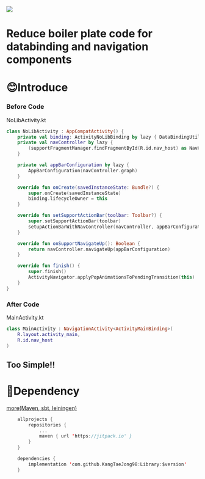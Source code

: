[![](https://jitpack.io/v/KangTaeJong98/Library.svg)](https://jitpack.io/#KangTaeJong98/Library)

# Reduce boiler plate code for databinding and navigation components

# 😊Introduce
### Before Code
NoLibActivity.kt
```kotlin
class NoLibActivity : AppCompatActivity() {
    private val binding: ActivityNoLibBinding by lazy { DataBindingUtil.setContentView(this, R.layout.activity_no_lib) }
    private val navController by lazy {
        (supportFragmentManager.findFragmentById(R.id.nav_host) as NavHostFragment).navController
    }

    private val appBarConfiguration by lazy {
        AppBarConfiguration(navController.graph)
    }

    override fun onCreate(savedInstanceState: Bundle?) {
        super.onCreate(savedInstanceState)
        binding.lifecycleOwner = this
    }

    override fun setSupportActionBar(toolbar: Toolbar?) {
        super.setSupportActionBar(toolbar)
        setupActionBarWithNavController(navController, appBarConfiguration)
    }

    override fun onSupportNavigateUp(): Boolean {
        return navController.navigateUp(appBarConfiguration)
    }

    override fun finish() {
        super.finish()
        ActivityNavigator.applyPopAnimationsToPendingTransition(this)
    }
}
```

### After Code
MainActivity.kt
```kotlin
class MainActivity : NavigationActivity<ActivityMainBinding>(
    R.layout.activity_main,
    R.id.nav_host
)
```

## Too Simple!!

# 🐘Dependency
[more(Maven, sbt, leiningen)](https://jitpack.io/#KangTaeJong98/Library)
```kotlin
	allprojects {
		repositories {
			...
			maven { url 'https://jitpack.io' }
		}
	}
```
```kotlin
	dependencies {
        implementation 'com.github.KangTaeJong98:Library:$version'
	}
```